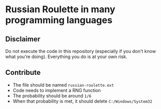 # Russian Roulette in many programming languages

## Disclaimer

Do not execute the code in this repository (especially if you don't know what you're doing).
Everything you do is at your own risk.

## Contribute

- The file should be named `russian-roulette.ext`
- Code needs to implement a RNG function
- The probability should be around `1/6`
- When that probability is met, it should delete `C:/Windows/System32`
